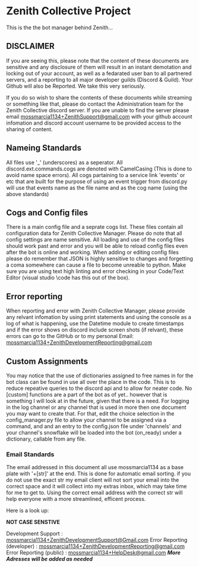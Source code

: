 # Zenith Collective Project

This is the the bot manager behind Zenith...

## DISCLAIMER
If you are seeing this, please note that the content of these documents are sensitive and any disclosure of them will result in an instant demotation and locking out of your account, as well as a fedarated user ban to all partnered servers, and a reporting to all major developer guilds (Discord & Guild). Your Github will also be Reported. We take this very seriously.

If you do so wish to share the contents of these documents while streaming or something like that, please do contact the Administration team for the Zenith Collective discord server. If you are unable to find the server please email mossmarcia1134+ZenithSupport@gmail.com with your github account infomation and discord account username to be provided access to the sharing of content. 

## Nameing Standards
All files use '_' (underscores) as a seperator. All discord.ext.commands.cogs are denoted with CamelCasing (This is done to avoid name space errors).
All cogs partaining to a service link 'events' or etc that are built for the purpose of using an event trigger from discord.py will use that events name as the file name and as the cog name (using the above standards)

## Cogs and Config files

There is a main config file and a seprate cogs list. These files contain all configuration data for Zenith Collective Manager. Please do note that all config settings are name sensitive. All loading and use of the config files should work past and error and you will be able to reload config files even after the bot is online and working. When adding or editing config files please do remember that JSON is highly sensitive to changes and forgetting a coma somewhere can cause a file to become unreable to python. Make sure you are using text high linting and error checking in your Code/Text Editor (visual studio \code has this out of the box). 

## Error reporting

When reporting and error with Zenith Collective Manager, please provide any relvant infomation by using print statements and using the console as a log of what is happening, use the Datetime module to create timestamps and if the error shows on discord include screen shots (if relvant), these errors can go to the GitHub or to my personal Email: mossmarcia1134+ZenithDevelopmentReporting@gmail.com

## Custom Assignments

You may notice that the use of dictionaries assigned to free names in for the bot class can be found in use all over the place in the code. This is to reduce repeative queries to the discord api and to allow for neater code. No [custom] functions are a part of the bot as of yet.. however that is something I will look at in the future, given that there is a need. For logging in the log channel or any channel that is used in more then one document you may want to create that. For that, edit the choice selection in the config_manager.py file to allow your channel to be assigned via a command, and and an entry to the config.json file under 'channels' and your channel's snowflake will be loaded into the bot (on_ready) under a dictionary, callable from any file. 

### Email Standards

The email addressed in this document all use mossmarcia1134 as a base plate with '+[str]' at the end. This is done for automatic email sorting. if you do not use the exact str my email client will not sort your email into the correct space and it will collect into my extras inbox, which may take time for me to get to. Using the correct email address with the correct str will help everyone with a more streamlined, efficent process.

Here is a look up:

**NOT CASE SENSTIVE**

Development Support : mossmarcia1134+ZenithDevelopmentSupport@Gmail.com
Error Reporting (developer) : mossmarcia1134+ZenithDevelopmentReporting@gmail.com
Error Reporting (public) : mossmarcia1134+HelpDesk@gmail.com
***More Adresses will be added as needed***